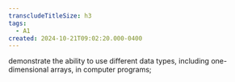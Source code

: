 ```yaml
---
transcludeTitleSize: h3
tags:
  - A1
created: 2024-10-21T09:02:20.000-0400
---
```

demonstrate the ability to use different data types, including one-dimensional arrays, in computer programs;